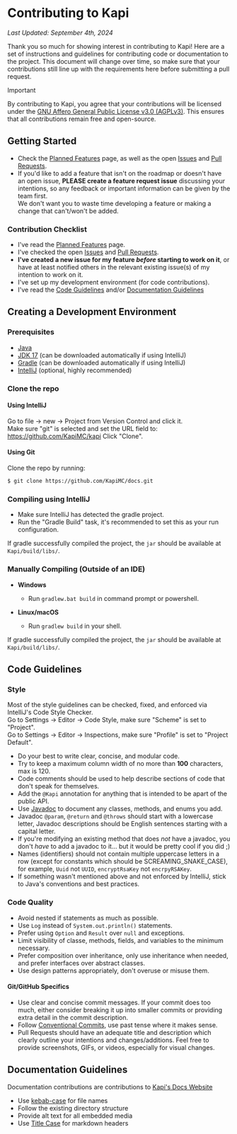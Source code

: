# Contributing to Kapi

_Last Updated: September 4th, 2024_

Thank you so much for showing interest in contributing to Kapi!
Here are a set of instructions and guidelines for contributing code or documentation to the project.
This document will change over time, so make sure that your contributions still line up with the requirements here before submitting a pull request.

> [!IMPORTANT]
> By contributing to Kapi, you agree that your contributions will be licensed under
> the [GNU Affero General Public License v3.0 (AGPLv3)](https://opensource.org/licenses/agpl-v3).
> This ensures that all contributions remain free and open-source.

## Getting Started

- Check the [Planned Features](https://kapimc.github.io/docs/planned-features) page,
  as well as the open [Issues](https://github.com/KapiMC/Kapi/issues) and [Pull Requests](https://github.com/KapiMC/Kapi/pulls).
- If you'd like to add a feature that isn't on the roadmap or doesn't have an open issue,
  **PLEASE create a feature request issue** discussing your intentions,
  so any feedback or important information can be given by the team first.  
  We don't want you to waste time developing a feature or making a change that can't/won't be added.

### Contribution Checklist

- I've read the [Planned Features](https://kapimc.github.io/docs/planned-features) page.
- I've checked the open [Issues](https://github.com/KapiMC/Kapi/issues) and [Pull Requests](https://github.com/KapiMC/Kapi/pulls).
- **I've created a new issue for my feature _before_ starting to work on it**,
  or have at least notified others in the relevant existing issue(s) of my intention to work on it.
- I've set up my development environment (for code contributions).
- I've read the [Code Guidelines](#code-guidelines) and/or [Documentation Guidelines](#documentation-guidelines)

## Creating a Development Environment

### Prerequisites

- [Java](https://www.java.com/en/download/manual.jsp)
- [JDK 17](https://adoptium.net/temurin/releases/?version=17) (can be downloaded automatically if using IntelliJ)
- [Gradle](https://gradle.org/install/) (can be downloaded automatically if using IntelliJ)
- [IntelliJ](https://www.jetbrains.com/idea/download) (optional, highly recommended)

### Clone the repo

#### Using IntelliJ

Go to file -> new -> Project from Version Control and click it.  
Make sure "git" is selected and set the URL field to: https://github.com/KapiMC/kapi
Click "Clone".

#### Using Git

Clone the repo by running:

```sh
$ git clone https://github.com/KapiMC/docs.git
```

### Compiling using IntelliJ

- Make sure IntelliJ has detected the gradle project.
- Run the "Gradle Build" task, it's recommended to set this as your run configuration.

If gradle successfully compiled the project, the `jar` should be available at `Kapi/build/libs/`.

### Manually Compiling (Outside of an IDE)

- **Windows**

  - Run `gradlew.bat build` in command prompt or powershell.

- **Linux/macOS**

  - Run `gradlew build` in your shell.

If gradle successfully compiled the project, the `jar` should be available at `Kapi/build/libs/`.

## Code Guidelines

### Style

Most of the style guidelines can be checked, fixed, and enforced via IntelliJ's Code Style Checker.  
Go to Settings -> Editor -> Code Style, make sure "Scheme" is set to "Project".  
Go to Settings -> Editor -> Inspections, make sure "Profile" is set to "Project Default".

- Do your best to write clear, concise, and modular code.
- Try to keep a maximum column width of no more than **100** characters, max is 120.
- Code comments should be used to help describe sections of code that don't speak for themselves.
- Add the `@Kapi` annotation for anything that is intended to be apart of the public API.
- Use [Javadoc](https://www.oracle.com/technical-resources/articles/java/javadoc-tool.html) to document any classes, methods, and enums you add.
- Javadoc `@param`, `@return` and `@throws` should start with a lowercase letter,
  Javadoc descriptions should be English sentences starting with a capital letter.
- If you're modifying an existing method that does _not_ have a javadoc,
  you don't _have_ to add a javadoc to it... but it would be pretty cool if you did ;)
- Names (identifiers) should not contain multiple uppercase letters in a row (except for constants which should be SCREAMING_SNAKE_CASE), for example, `Uuid` not `UUID`, `encryptRsaKey` not `encrpyRSAKey`.
- If something wasn't mentioned above and not enforced by IntelliJ, stick to Java's conventions and best practices.

### Code Quality

- Avoid nested if statements as much as possible.
- Use `Log` instead of `System.out.println()` statements.
- Prefer using `Option` and `Result` over `null` and exceptions.
- Limit visibility of classe, methods, fields, and variables to the minimum necessary.
- Prefer composition over inheritance, only use inheritance when needed, and prefer interfaces over abstract classes.
- Use design patterns appropriately, don't overuse or misuse them.

#### Git/GitHub Specifics

- Use clear and concise commit messages. If your commit does too much, either consider breaking it up into smaller commits or providing extra detail in the commit description.
- Follow [Conventional Commits](https://www.conventionalcommits.org/en/v1.0.0/), use past tense where it makes sense.
- Pull Requests should have an adequate title and description which clearly outline your intentions and changes/additions. Feel free to provide screenshots, GIFs, or videos, especially for visual changes.

## Documentation Guidelines

Documentation contributions are contributions to [Kapi's Docs Website](https://kapimc.github.io/docs)

- Use [kebab-case](https://developer.mozilla.org/en-US/docs/Glossary/Kebab_case) for file names
- Follow the existing directory structure
- Provide alt text for all embedded media
- Use [Title Case](https://apastyle.apa.org/style-grammar-guidelines/capitalization/title-case) for markdown headers
